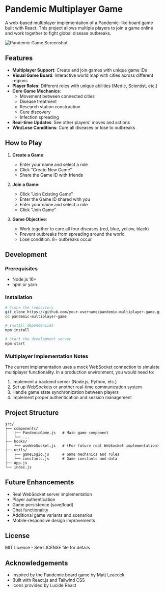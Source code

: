 # Pandemic Multiplayer Game

A web-based multiplayer implementation of a Pandemic-like board game built with React. This project allows multiple players to join a game online and work together to fight global disease outbreaks.

![Pandemic Game Screenshot](screenshot.png)

## Features

- **Multiplayer Support**: Create and join games with unique game IDs
- **Visual Game Board**: Interactive world map with cities across different regions
- **Player Roles**: Different roles with unique abilities (Medic, Scientist, etc.)
- **Core Game Mechanics**:
  - Movement between connected cities
  - Disease treatment
  - Research station construction
  - Cure discovery
  - Infection spreading
- **Real-time Updates**: See other players' moves and actions
- **Win/Lose Conditions**: Cure all diseases or lose to outbreaks

## How to Play

1. **Create a Game**:
   - Enter your name and select a role
   - Click "Create New Game"
   - Share the Game ID with friends

2. **Join a Game**:
   - Click "Join Existing Game" 
   - Enter the Game ID shared with you
   - Enter your name and select a role
   - Click "Join Game"

3. **Game Objective**:
   - Work together to cure all four diseases (red, blue, yellow, black)
   - Prevent outbreaks from spreading around the world
   - Lose condition: 8+ outbreaks occur

## Development

### Prerequisites
- Node.js 16+
- npm or yarn

### Installation

```bash
# Clone the repository
git clone https://github.com/your-username/pandemic-multiplayer-game.git
cd pandemic-multiplayer-game

# Install dependencies
npm install

# Start the development server
npm start
```

### Multiplayer Implementation Notes

The current implementation uses a mock WebSocket connection to simulate multiplayer functionality. In a production environment, you would need to:

1. Implement a backend server (Node.js, Python, etc.)
2. Set up WebSockets or another real-time communication system
3. Handle game state synchronization between players
4. Implement proper authentication and session management

## Project Structure

```
src/
├── components/
│   ├── PandemicGame.js   # Main game component
│   └── ...
├── hooks/
│   └── useWebSocket.js   # (For future real WebSocket implementation)
├── utils/
│   ├── gameLogic.js      # Game mechanics and rules
│   └── constants.js      # Game constants and data
├── App.js
└── index.js
```

## Future Enhancements

- Real WebSocket server implementation
- Player authentication
- Game persistence (save/load)
- Chat functionality
- Additional game variants and scenarios
- Mobile-responsive design improvements

## License

MIT License - See LICENSE file for details

## Acknowledgements

- Inspired by the Pandemic board game by Matt Leacock
- Built with React.js and Tailwind CSS
- Icons provided by Lucide React